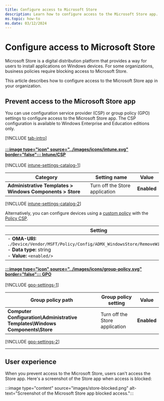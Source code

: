 ```yaml
---
title: Configure access to Microsoft Store
description: Learn how to configure access to the Microsoft Store app.
ms.topic: how-to
ms.date: 03/12/2024
---
```


# Configure access to Microsoft Store

Microsoft Store is a digital distribution platform that provides a way for users to install applications on Windows devices. For some organizations, business policies require blocking access to Microsoft Store.

This article describes how to configure access to the Microsoft Store app in your organization.

## Prevent access to the Microsoft Store app

You can use configuration service provider (CSP) or group policy (GPO) settings to configure access to the Microsoft Store app. The CSP configuration is available to Windows Enterprise and Education editions only.

[!INCLUDE [tab-intro](../../../includes/configure/tab-intro.md)]

#### [:::image type="icon" source="../images/icons/intune.svg" border="false"::: **Intune/CSP**](#tab/intune)

[!INCLUDE [intune-settings-catalog-1](../../../includes/configure/intune-settings-catalog-1.md)]

| Category | Setting name | Value |
|--|--|--|
| **Administrative Templates > Windows Components > Store** | Turn off the Store application| **Enabled**|

[!INCLUDE [intune-settings-catalog-2](../../../includes/configure/intune-settings-catalog-2.md)]

Alternatively, you can configure devices using a [custom policy][INT-1] with the [Policy CSP][CSP-1].

| Setting |
|--|
|- **OMA-URI:** `./Device/Vendor/MSFT/Policy/Config/ADMX_WindowsStore/RemoveWindowsStore_2`<br>- **Data type:** string<br>- **Value:** `<enabled/>`|

#### [:::image type="icon" source="../images/icons/group-policy.svg" border="false"::: **GPO**](#tab/gpo)

[!INCLUDE [gpo-settings-1](../../../includes/configure/gpo-settings-1.md)]

| Group policy path | Group policy setting | Value |
| - | - | - |
| **Computer Configuration\Administrative Templates\Windows Components\Store** | Turn off the Store application| **Enabled**|

[!INCLUDE [gpo-settings-2](../../../includes/configure/gpo-settings-2.md)]

---

## User experience

When you prevent access to the Microsoft Store, users can't access the Store app. Here's a screenshot of the Store app when access is blocked:

:::image type="content" source="images/store-blocked.png" alt-text="Screenshot of the Microsoft Store app blocked access.":::

<!--links-->

[CSP-1]: /windows/client-management/mdm/policy-csp-admx-windowsstore
[INT-1]: /mem/intune/configuration/settings-catalog
